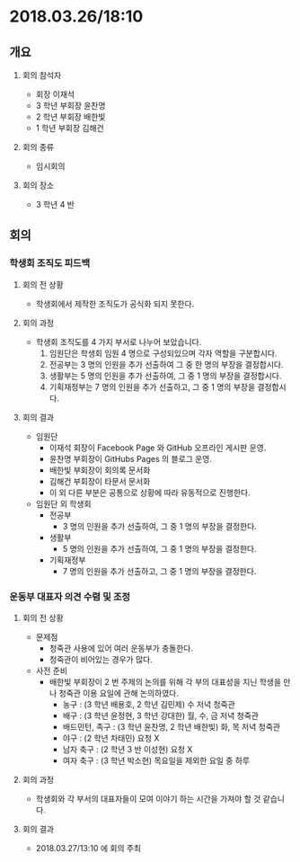 # 2018.03.26/18:10

## 개요

1.  회의 참석자

    -   회장 이재석
    -   3 학년 부회장 윤찬명
    -   2 학년 부회장 배한빛
    -   1 학년 부회장 김해건

1.  회의 종류

    -   임시회의

1.  회의 장소
    -   3 학년 4 반

## 회의

### 학생회 조직도 피드백

1.  회의 전 상황

    -   학생회에서 제작한 조직도가 공식화 되지 못한다.

1.  회의 과정

    -   학생회 조직도를 4 가지 부서로 나누어 보았습니다.
        1.  임원단은 학생회 임원 4 명으로 구성되있으며 각자 역할을 구분합시다.
        1.  전공부는 3 명의 인원을 추가 선출하여 그 중 한 명의 부장을 결정합시다.
        1.  생활부는 5 명의 인원을 추가 선출하여, 그 중 1 명의 부장을 결정합시다.
        1.  기획재정부는 7 명의 인원을 추가 선출하고, 그 중 1 명의 부장을 결정합시다.

1.  회의 결과
    -   임원단
        -   이재석 회장이 Facebook Page 와 GitHub 오프라인 게시판 운영.
        -   윤찬명 부회장이 GitHubs Pages 의 블로그 운영.
        -   배한빛 부회장이 회의록 문서화
        -   김해건 부회장이 타문서 문서화
        -   이 외 다른 부분은 공통으로 상황에 따라 유동적으로 진행한다.
    -   임원단 외 학생회
        -   전공부
            -   3 명의 인원을 추가 선출하여, 그 중 1 명의 부장을 결정한다.
        -   생활부
            -   5 명의 인원을 추가 선출하여, 그 중 1 명의 부장을 결정한다.
        -   기획재정부
            -   7 명의 인원을 추가 선출하고, 그 중 1 명의 부장을 결정한다.

### 운동부 대표자 의견 수렴 및 조정

1.  회의 전 상황

    -   문제점
        -   청죽관 사용에 있어 여러 운동부가 충돌한다.
        -   청죽관이 비어있는 경우가 많다.
    -   사전 준비
        -   배한빛 부회장이 2 번 주제의 논의를 위해 각 부의 대표성을 지닌 학생을 만나 청죽관 이용 요일에 관해 논의하였다.
            -   농구 : (3 학년 배용호, 2 학년 김민제) 수 저녁 청죽관
            -   배구 : (3 학년 윤정현, 3 학년 강대한) 월, 수, 금 저녁 청죽관
            -   배드민턴, 족구 : (3 학년 윤찬명, 2 학년 배한빛) 화, 목 저녁 청죽관
            -   야구 : (2 학년 차태민) 요청 X
            -   남자 축구 : (2 학년 3 반 이성현) 요청 X
            -   여자 축구 : (3 학년 박소현) 목요일을 제외한 요일 중 하루

1.  회의 과정

    -   학생회와 각 부서의 대표자들이 모여 이야기 하는 시간을 가져야 할 것 같습니다.

1.  회의 결과
    -   2018.03.27/13:10 에 회의 주최
